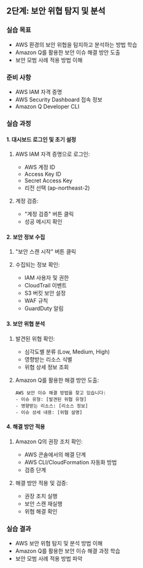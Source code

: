 ## 2단계: 보안 위협 탐지 및 분석

### 실습 목표
- AWS 환경의 보안 위협을 탐지하고 분석하는 방법 학습
- Amazon Q를 활용한 보안 이슈 해결 방안 도출
- 보안 모범 사례 적용 방법 이해

### 준비 사항
- AWS IAM 자격 증명
- AWS Security Dashboard 접속 정보
- Amazon Q Developer CLI

### 실습 과정

#### 1. 대시보드 로그인 및 초기 설정

1. AWS IAM 자격 증명으로 로그인:
   - AWS 계정 ID
   - Access Key ID
   - Secret Access Key
   - 리전 선택 (ap-northeast-2)

2. 계정 검증:
   - "계정 검증" 버튼 클릭
   - 성공 메시지 확인

#### 2. 보안 정보 수집

1. "보안 스캔 시작" 버튼 클릭

2. 수집되는 정보 확인:
   - IAM 사용자 및 권한
   - CloudTrail 이벤트
   - S3 버킷 보안 설정
   - WAF 규칙
   - GuardDuty 알림

#### 3. 보안 위협 분석

1. 발견된 위협 확인:
   - 심각도별 분류 (Low, Medium, High)
   - 영향받는 리소스 식별
   - 위협 상세 정보 조회

2. Amazon Q를 활용한 해결 방안 도출:
   ```
   AWS 보안 이슈 해결 방법을 찾고 있습니다:
   - 이슈 유형: [발견된 위협 유형]
   - 영향받는 리소스: [리소스 정보]
   - 이슈 상세 내용: [위협 설명]
   ```

#### 4. 해결 방안 적용

1. Amazon Q의 권장 조치 확인:
   - AWS 콘솔에서의 해결 단계
   - AWS CLI/CloudFormation 자동화 방법
   - 검증 단계

2. 해결 방안 적용 및 검증:
   - 권장 조치 실행
   - 보안 스캔 재실행
   - 위협 해결 확인

### 실습 결과
- AWS 보안 위협 탐지 및 분석 방법 이해
- Amazon Q를 활용한 보안 이슈 해결 과정 학습
- 보안 모범 사례 적용 방법 파악
